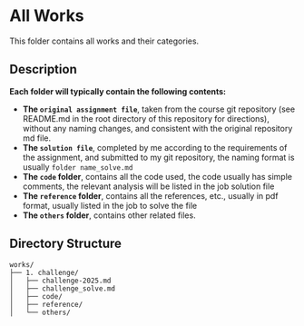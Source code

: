 # All Works

This folder contains all works and their categories.

## Description

**Each folder will typically contain the following contents:**

- **The `original assignment file`**, taken from the course git repository (see README.md in the root directory of this repository for directions), without any naming changes, and consistent with the original repository md file.
- **The `solution file`**, completed by me according to the requirements of the assignment, and submitted to my git repository, the naming format is usually `folder name_solve.md`
- **The `code` folder**, contains all the code used, the code usually has simple comments, the relevant analysis will be listed in the job solution file
- **The `reference` folder**, contains all the references, etc., usually in pdf format, usually listed in the job to solve the file
- **The `others` folder**, contains other related files.

## Directory Structure

```
works/
├── 1. challenge/
│   ├── challenge-2025.md
│   ├── challenge_solve.md
│   ├── code/
│   ├── reference/
│   └── others/
```